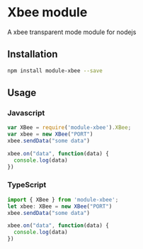 # Xbee module
A xbee transparent mode module for nodejs 
## Installation 
```sh
npm install module-xbee --save
```
## Usage
### Javascript
```javascript
var XBee = require('module-xbee').XBee;
var xbee = new XBee("PORT")
xbee.sendData("some data")

xbee.on("data", function(data) {
  console.log(data)
})
```

### TypeScript
```typescript
import { XBee } from 'module-xbee';
let xbee: XBee = new XBee("PORT")
xbee.sendData("some data")

xbee.on("data", function(data) {
  console.log(data)
})
```
